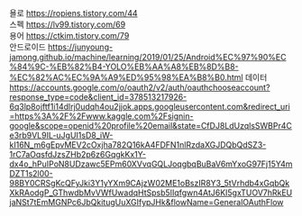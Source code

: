 욜로 https://ropiens.tistory.com/44 <br />
스펙 https://lv99.tistory.com/69 <br />
용어 https://ctkim.tistory.com/79 <br />
안드로이드 https://junyoung-jamong.github.io/machine/learning/2019/01/25/Android%EC%97%90%EC%84%9C-%EB%82%B4-YOLO%EB%AA%A8%EB%8D%B8-%EC%82%AC%EC%9A%A9%ED%95%98%EA%B8%B0.html
데이터 https://accounts.google.com/o/oauth2/v2/auth/oauthchooseaccount?response_type=code&client_id=378513217926-6q3lp8ojftf1i14dlrj0udqh4ou2jjok.apps.googleusercontent.com&redirect_uri=https%3A%2F%2Fwww.kaggle.com%2Fsignin-google&scope=openid%20profile%20email&state=CfDJ8LdUzqlsSWBPr4Ce3rb9VL9IL-uJgUI1sD8_iW-kI16N_m6gEpvMEV2cOxjha782Q16kA4FDFN1nlRzdaXGJDQbQdSZ3-1rC7aOqsfdJzsZHb2p6z6GqgkKx1Y-dx4o_hPuIPoN8UDzawc5EPm60XVvqGQLJoqgbqBuBaV6mYxoG97Fj15Y4mDZT1s2l00-98BY0CRSgKcQFyJki3Y1yYXm9CAjzW02ME1oBszIR8Y3_5tVrhdb4xGqbQkXkRAodgP_GThwdbMvVWfUwadqHtSpsb5IIqfgwn4AtJ6KI5gxTUOV7hRkEUjaNSt7tEmMGNPc6JbQkitugUuXGIfypJHk&flowName=GeneralOAuthFlow <br />
